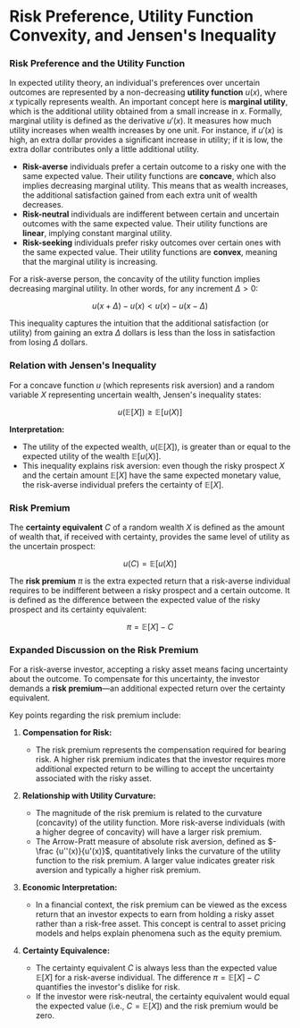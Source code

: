 # Risk Preference, Utility Function Convexity, and Jensen's Inequality

### Risk Preference and the Utility Function

In expected utility theory, an individual's preferences over uncertain 
outcomes are represented by a non-decreasing **utility function** $u(x)$, 
where $x$ typically represents wealth. An important concept here is 
**marginal utility**, which is the additional utility obtained from a small 
increase in $x$. Formally, marginal utility is defined as the derivative $u'
(x)$. It measures how much utility increases when wealth increases by one 
unit. For instance, if $u'(x)$ is high, an extra dollar provides a 
significant increase in utility; if it is low, the extra dollar contributes 
only a little additional utility.

- **Risk-averse** individuals prefer a certain outcome to a risky one with 
  the same expected value. Their utility functions are **concave**, which 
  also implies decreasing marginal utility. This means that as wealth 
  increases, the additional satisfaction gained from each extra unit of 
  wealth decreases.
- **Risk-neutral** individuals are indifferent between certain and 
  uncertain outcomes with the same expected value. Their utility functions 
  are **linear**, implying constant marginal utility.
- **Risk-seeking** individuals prefer risky outcomes over certain ones with 
  the same expected value. Their utility functions are **convex**, meaning 
  that the marginal utility is increasing.

For a risk-averse person, the concavity of the utility function implies 
decreasing marginal utility. In other words, for any increment $\Delta > 0$:

$$
u(x+\Delta) - u(x) < u(x) - u(x-\Delta)
$$

This inequality captures the intuition that the additional satisfaction (or 
utility) from gaining an extra $\Delta$ dollars is less than the loss in 
satisfaction from losing $\Delta$ dollars.

### Relation with Jensen's Inequality

For a concave function $u$ (which represents risk aversion) and a random 
variable $X$ representing uncertain wealth, Jensen's inequality states:

$$
u\big(\mathbb{E}[X]\big) \geq \mathbb{E}[u(X)]
$$

**Interpretation:**
- The utility of the expected wealth, $u\big(\mathbb{E}[X]\big)$, is 
  greater than or equal to the expected utility of the wealth $\mathbb{E}[u(X)]$.
- This inequality explains risk aversion: even though the risky prospect 
  $X$ and the certain amount $\mathbb{E}[X]$ have the same expected 
  monetary value, the risk-averse individual prefers the certainty of $\mathbb{E}[X]$.

### Risk Premium

The **certainty equivalent** $C$ of a random wealth $X$ is defined as the 
amount of wealth that, if received with certainty, provides the same level 
of utility as the uncertain prospect:

$$
u(C) = \mathbb{E}[u(X)]
$$

The **risk premium** $\pi$ is the extra expected return that a risk-averse 
individual requires to be indifferent between a risky prospect and a 
certain outcome. It is defined as the difference between the expected value 
of the risky prospect and its certainty equivalent:

$$
\pi = \mathbb{E}[X] - C
$$

### Expanded Discussion on the Risk Premium

For a risk-averse investor, accepting a risky asset means facing 
uncertainty about the outcome. To compensate for this uncertainty, the 
investor demands a **risk premium**—an additional expected return over the 
certainty equivalent.

Key points regarding the risk premium include:

1. **Compensation for Risk:**
   - The risk premium represents the compensation required for bearing risk.
     A higher risk premium indicates that the investor requires more 
     additional expected return to be willing to accept the uncertainty 
     associated with the risky asset.

2. **Relationship with Utility Curvature:**
   - The magnitude of the risk premium is related to the curvature 
     (concavity) of the utility function. More risk-averse individuals 
     (with a higher degree of concavity) will have a larger risk premium.
   - The Arrow-Pratt measure of absolute risk aversion, defined as $-\frac
     {u''(x)}{u'(x)}$, quantitatively links the curvature of the utility 
     function to the risk premium. A larger value indicates greater risk 
     aversion and typically a higher risk premium.

3. **Economic Interpretation:**
   - In a financial context, the risk premium can be viewed as the excess 
     return that an investor expects to earn from holding a risky asset 
     rather than a risk-free asset. This concept is central to asset 
     pricing models and helps explain phenomena such as the equity premium.

4. **Certainty Equivalence:**
   - The certainty equivalent $C$ is always less than the expected value 
     $\mathbb{E}[X]$ for a risk-averse individual. The difference $\pi = 
     \mathbb{E}[X] - C$ quantifies the investor's dislike for risk.
   - If the investor were risk-neutral, the certainty equivalent would 
     equal the expected value (i.e., $C = \mathbb{E}[X]$) and the risk 
     premium would be zero.

 
